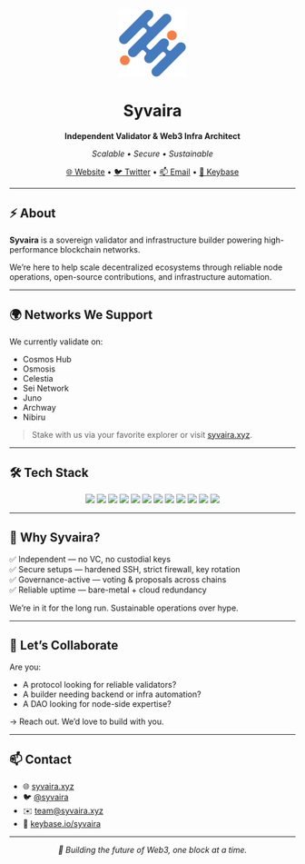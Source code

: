 <p align="center">
  <img src="1x1.png" alt="Syvaira Logo" width="120"/>
</p>

<h1 align="center">Syvaira</h1>

<p align="center"><strong>Independent Validator & Web3 Infra Architect</strong></p>
<p align="center"><em>Scalable • Secure • Sustainable</em></p>

<p align="center">
  <a href="https://syvaira.xyz">🌐 Website</a> •
  <a href="https://twitter.com/syvaira">🐦 Twitter</a> •
  <a href="mailto:team@syvaira.xyz">📫 Email</a> •
  <a href="https://keybase.io/syvaira">🔐 Keybase</a>
</p>

---

## ⚡️ About

**Syvaira** is a sovereign validator and infrastructure builder powering high-performance blockchain networks.

We’re here to help scale decentralized ecosystems through reliable node operations, open-source contributions, and infrastructure automation.

---

## 🌍 Networks We Support

We currently validate on:

- Cosmos Hub
- Osmosis
- Celestia
- Sei Network
- Juno
- Archway
- Nibiru

> Stake with us via your favorite explorer or visit [syvaira.xyz](https://syvaira.xyz).

---

## 🛠️ Tech Stack

<p align="center">
  <img src="https://img.shields.io/badge/-Go-00ADD8?logo=go&logoColor=white&style=flat"/>
  <img src="https://img.shields.io/badge/-Rust-000000?logo=rust&logoColor=white&style=flat"/>
  <img src="https://img.shields.io/badge/-TypeScript-3178C6?logo=typescript&logoColor=white&style=flat"/>
  <img src="https://img.shields.io/badge/-Bash-4EAA25?logo=gnubash&logoColor=white&style=flat"/>
  <img src="https://img.shields.io/badge/-Docker-2496ED?logo=docker&logoColor=white&style=flat"/>
  <img src="https://img.shields.io/badge/-Ansible-EE0000?logo=ansible&logoColor=white&style=flat"/>
  <img src="https://img.shields.io/badge/-Terraform-7B42BC?logo=terraform&logoColor=white&style=flat"/>
  <img src="https://img.shields.io/badge/-Prometheus-E6522C?logo=prometheus&logoColor=white&style=flat"/>
  <img src="https://img.shields.io/badge/-Grafana-F46800?logo=grafana&logoColor=white&style=flat"/>
  <img src="https://img.shields.io/badge/-Hetzner-DC143C?style=flat"/>
  <img src="https://img.shields.io/badge/-OVH%20Cloud-123F6D?style=flat"/>
  <img src="https://img.shields.io/badge/-Contabo-0098F0?style=flat"/>
</p>

---

## 🎯 Why Syvaira?

✅ Independent — no VC, no custodial keys  
✅ Secure setups — hardened SSH, strict firewall, key rotation  
✅ Governance-active — voting & proposals across chains  
✅ Reliable uptime — bare-metal + cloud redundancy

We’re in it for the long run. Sustainable operations over hype.

---

## 🤝 Let’s Collaborate

Are you:

- A protocol looking for reliable validators?  
- A builder needing backend or infra automation?  
- A DAO looking for node-side expertise?

→ Reach out. We’d love to build with you.

---

## 📫 Contact

- 🌐 [syvaira.xyz](https://syvaira.xyz)  
- 🐦 [@syvaira](https://twitter.com/syvaira)  
- ✉️ [team@syvaira.xyz](mailto:team@syvaira.xyz)  
- 🔐 [keybase.io/syvaira](https://keybase.io/syvaira)

---

<p align="center"><em>🧱 Building the future of Web3, one block at a time.</em></p>
